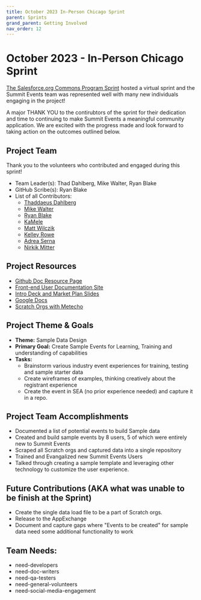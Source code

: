 ```yaml
---
title: October 2023 In-Person Chicago Sprint
parent: Sprints
grand_parent: Getting Involved
nav_order: 12
---
```

# October 2023 - In-Person Chicago Sprint
[The Salesforce.org Commons Program Sprint](https://www.salesforce.org/resources/commons/) hosted a virtual sprint and the Summit Events team was represented well with many new individuals engaging in the project!

A major THANK YOU to the contirubtors of the sprint for their dedication and time to continuing to make Summit Events a meaningful community application.  We are excited with the progress made and look forward to taking action on the outcomes outlined below.


## Project Team
Thank you to the volunteers who contributed and engaged during this sprint!
* Team Leader(s): Thad Dahlberg, Mike Walter, Ryan Blake
* GitHub Scribe(s): Ryan Blake
* List of all Contributors: 
  - [Thaddaeus Dahlberg](https://github.com/tcdahlberg)
  - [Mike Walter](https://github.com/walt0019)
  - [Ryan Blake](https://github.com/rdblake21)
  - [KaMele]()
  - [Matt Wilczik]()
  - [Kelley Rowe]()
  - [Adrea Serna]()
  - [Nirkik Mitter]()

## Project Resources
* [Github Doc Resource Page](https://github.com/SFDO-Community-Sprints/summit-events-app-documentation)
* [Front-end User Documentation Site](https://sfdo-community-sprints.github.io/summit-events-app-documentation/)
* [Intro Deck and Market Plan Slides]()
* [Google Docs](https://docs.google.com/document/d/1jEVfsKlTgH7GSYJEhpU2Gujpuhy6TZO80BzUxoYCzw8/edit)
* [Scratch Orgs with Metecho](https://metecho.herokuapp.com/projects)

## Project Theme & Goals
* **Theme:** Sample Data Design
* **Primary Goal:** Create Sample Events for Learning, Training and understanding of capabilities
* **Tasks:** 
  * Brainstorm various industry event experiences for training, testing and sample starter data
  * Create wireframes of examples, thinking creatively about the registrant experience
  * Create the event in SEA (no prior experience needed) and capture it in a repo.

## Project Team Accomplishments
* Documented a list of potential events to build Sample data
* Created and build sample events by 8 users, 5 of which were entirely new to Summit Events
* Scraped all Scratch orgs and captured data into a single repository
* Trained and Evangalized new Summit Events Users
* Talked through creating a sample template and leveraging other technology to customize the user experience.



## Future Contributions (AKA what was unable to be finish at the Sprint)
* Create the single data load file to be a part of Scratch orgs.
* Release to the AppExchange
* Document and capture gaps where "Events to be created" for sample data need some additional functionality to work


## Team Needs:
* need-developers
* need-doc-writers
* need-qa-testers
* need-general-volunteers
* need-social-media-engagement
